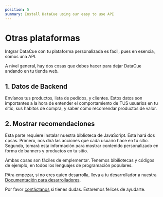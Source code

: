 ```yaml
---
position: 5
summary: Install DataCue using our easy to use API
---
```


# Otras plataformas

Intgrar DataCue con tu plataforma personalizada es facil, pues en esencia, somos una API. 

A nivel general, hay dos cosas que debes hacer para dejar DataCue andando en tu tienda web. 

## 1. Datos de Backend

Envíanos tus productos, lista de pedidos, y clientes. Estos datos son importantes a la hora de entender el comportamiento de TUS usuarios en tu sitio, sus hábitos de compra, y saber cómo recomendar productos de valor. 

## 2. Mostrar recomendaciones

Esta parte requiere instalar nuestra biblioteca de JavaScript. Esta hará dos cpsas. Primero, nos dirá las acciones que cada usuario hace en tu sitio. Segundo, tomará esta información para mostrar contenido personalizado en forma de banners y productos en tu sitio. 

Ambas cosas son fáciles de emplementar. Tenemos bibiliotecas y códigos de ejemplo, en todos los lenguajes de programación populares. 

PAra empezar, si no eres quien desarrolla, lleva a tu desarrollador a nuestra [Documentación para desarrolladores](https://developer.datacue.co/).

Por favor [contáctanos](https://datacue.co/contact) si tienes dudas. Estaremos felices de ayudarte. 